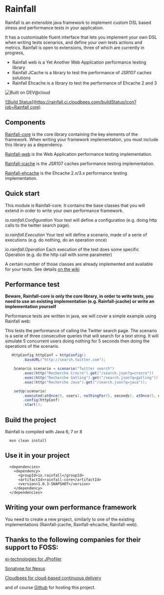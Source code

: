 Rainfall
========

Rainfall is an extensible java framework to implement custom DSL based stress and performance tests in your application.

It has a customisable fluent interface that lets you implement your own DSL when writing tests scenarios, and define your own tests actions and metrics.
Rainfall is open to extensions, three of which are currently in progress,
- Rainfall web is a Yet Another Web Application performance testing library
- Rainfall JCache is a library to test the performance of JSR107 caches solutions
- Rainfall Ehcache is a library to test the performance of Ehcache 2 and 3

![Built on DEV@cloud](https://www.cloudbees.com/sites/default/files/styles/large/public/Button-Built-on-CB-1.png?itok=3Tnkun-C)

[![Build Status](https://rainfall.ci.cloudbees.com/buildStatus/icon?job=Rainfall core)](https://rainfall.ci.cloudbees.com/job/Rainfall%20core/)

Components
----------
[Rainfall-core](https://github.com/aurbroszniowski/Rainfall-core) is the core library containing the key elements of the framework.
 When writing your framework implementation, you must include this library as a dependency.

[Rainfall-web](https://github.com/aurbroszniowski/Rainfall-web) is the Web Application performance testing implementation.

[Rainfall-jcache](https://github.com/aurbroszniowski/Rainfall-jcache) is the JSR107 caches performance testing implementation.

[Rainfall-ehcache](https://github.com/aurbroszniowski/Rainfall-ehcache) is the Ehcache 2.x/3.x performance testing implementation.


Quick start
-----------

This module is Rainfall-core.
It contains the base classes that you will extend in order to write your own performance framework.

*io.rainfall.Configuration*
Your test will define a configuration (e.g. doing http calls to the twitter search page).

*io.rainfall.Execution*
Your test will define a scenario, made of a serie of executions (e.g. do nothing, do an operation once)

*io.rainfall.Operation*
Each execution of the test does some specific Operation (e.g. do the http call with some parameter)


A certain number of those classes are already implemented and available for your tests. See details [on the wiki](https://github.com/aurbroszniowski/Rainfall-core/wiki)


Performance test
----------------
**Beware, Rainfall-core is only the core library, in order to write tests, you need to use an existing implementation 
(e.g. Rainfall-jcache) or write an implementation yourself**

Performance tests are written in java, we will cover a simple example using Rainfall web:

This tests the performance of calling the Twitter search page.
The scenario is a serie of three consecutive queries that will search for a text string.
It will simulate 5 concurrent users doing nothing for 5 seconds then doing the operations of the scenario.
```java
   HttpConfig httpConf = httpConfig()
        .baseURL("http://search.twitter.com");

    Scenario scenario = scenario("Twitter search")
        .exec(http("Recherche Crocro").get("/search.json?q=crocro"))
        .exec(http("Recherche Gatling").get("/search.json?q=gatling"))
        .exec(http("Recherche Java").get("/search.json?q=java"));

    setUp(scenario)
        .executed(atOnce(5, users), nothingFor(5, seconds), atOnce(5, users))
        .config(httpConf)
        .start();
```

Build the project
-----------------
Rainfall is compiled with Java 6, 7 or 8
```maven
  mvn clean install
```

Use it in your project
----------------------
```maven
  <dependencies>
    <dependency>
      <groupId>io.rainfall</groupId>
      <artifactId>rainfall-core</artifactId>
      <version>1.0.3-SNAPSHOT</version>
    </dependency>
  </dependencies>
```

Writing your own performance framework
--------------------------------------
You need to create a new project, similarly to one of the existing implementations (Rainfall-jcache, Rainfall-ehcache, Rainfall-web).


Thanks to the following companies for their support to FOSS:
------------------------------------------------------------

[ej-technologies for JProfiler](http://www.ej-technologies.com/products/jprofiler/overview.html)

[Sonatype for Nexus](http://www.sonatype.org/)

[Cloudbees for cloud-based continuous delivery](https://www.cloudbees.com/)

and of course [Github](https://github.com/) for hosting this project.

